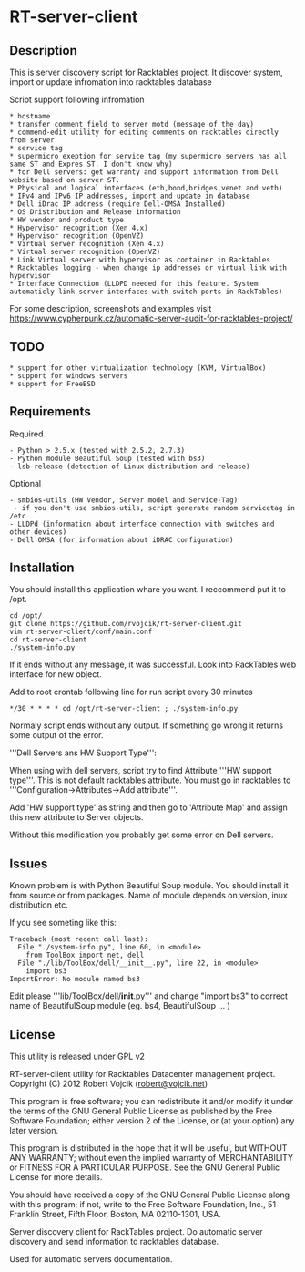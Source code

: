 RT-server-client
================

Description
-----------

This is server discovery script for Racktables project.
It discover system, import or update infromation into racktables database
 
Script support following infromation

    * hostname
    * transfer comment field to server motd (message of the day)
    * commend-edit utility for editing comments on racktables directly from server
    * service tag
    * supermicro exeption for service tag (my supermicro servers has all same ST and Expres ST. I don't know why)
    * for Dell servers: get warranty and support information from Dell website based on server ST.
    * Physical and logical interfaces (eth,bond,bridges,venet and veth)
    * IPv4 and IPv6 IP addresses, import and update in database
    * Dell iDrac IP address (require Dell-OMSA Installed)
    * OS Dristribution and Release information
    * HW vendor and product type
    * Hypervisor recognition (Xen 4.x)
    * Hypervisor recognition (OpenVZ)
    * Virtual server recognition (Xen 4.x)
    * Virtual server recognition (OpenVZ)
    * Link Virtual server with hypervisor as container in Racktables
    * Racktables logging - when change ip addresses or virtual link with hypervisor
    * Interface Connection (LLDPD needed for this feature. System automaticly link server interfaces with switch ports in RackTables)

For some description, screenshots and examples visit https://www.cypherpunk.cz/automatic-server-audit-for-racktables-project/

TODO
----
    * support for other virtualization technology (KVM, VirtualBox)
    * support for windows servers
    * support for FreeBSD

Requirements
------------

Required

    - Python > 2.5.x (tested with 2.5.2, 2.7.3)
    - Python module Beautiful Soup (tested with bs3)
    - lsb-release (detection of Linux distribution and release)

Optional

    - smbios-utils (HW Vendor, Server model and Service-Tag)
     - if you don't use smbios-utils, script generate random servicetag in /etc
    - LLDPd (information about interface connection with switches and other devices)
    - Dell OMSA (for information about iDRAC configuration)

Installation
------------

You should install this application whare you want. I reccommend put it to /opt.

    cd /opt/
    git clone https://github.com/rvojcik/rt-server-client.git
    vim rt-server-client/conf/main.conf
    cd rt-server-client
    ./system-info.py

If it ends without any message, it was successful. Look into RackTables web interface for new object.

Add to root crontab following line for run script every 30 minutes

    */30 * * * * cd /opt/rt-server-client ; ./system-info.py

Normaly script ends without any output. If something go wrong it returns some output of the error. 

'''Dell Servers ans HW Support Type''':

When using with dell servers, script try to find Attribute '''HW support type'''. This is not default racktables attribute.
You must go in racktables to '''Configuration->Attributes->Add attribute'''. 

Add 'HW support type' as string and then go to 'Attribute Map' and assign this new attribute to Server objects.

Without this modification you probably get some error on Dell servers.

Issues
------

Known problem is with Python Beautiful Soup module. 
You should install it from source or from packages. 
Name of module depends on version, inux distribution etc.

If you see someting like this:

    Traceback (most recent call last):
      File "./system-info.py", line 60, in <module>
        from ToolBox import net, dell
      File "./lib/ToolBox/dell/__init__.py", line 22, in <module>
        import bs3
    ImportError: No module named bs3

Edit please '''lib/ToolBox/dell/__init__.py''' and change "import bs3" to correct name of BeautifulSoup
module (eg. bs4, BeautifulSoup ... )


License
-------

This utility is released under GPL v2

RT-server-client utility for Racktables Datacenter management project.
Copyright (C) 2012  Robert Vojcik (robert@vojcik.net)

This program is free software; you can redistribute it and/or
modify it under the terms of the GNU General Public License
as published by the Free Software Foundation; either version 2
of the License, or (at your option) any later version.

This program is distributed in the hope that it will be useful,
but WITHOUT ANY WARRANTY; without even the implied warranty of
MERCHANTABILITY or FITNESS FOR A PARTICULAR PURPOSE.  See the
GNU General Public License for more details.

You should have received a copy of the GNU General Public License
along with this program; if not, write to the Free Software
Foundation, Inc., 51 Franklin Street, Fifth Floor, Boston, MA  02110-1301, USA.

Server discovery client for RackTables project. 
Do automatic server discovery and send information to racktables database.

Used for automatic servers documentation.
